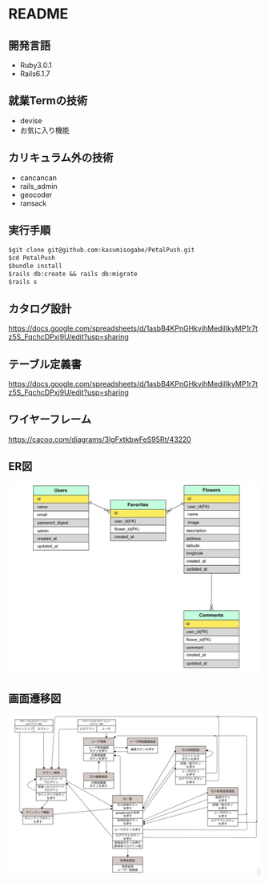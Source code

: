 # README

## 開発言語
- Ruby3.0.1
- Rails6.1.7

## 就業Termの技術
- devise
- お気に入り機能 

## カリキュラム外の技術
- cancancan
- rails_admin
- geocoder
- ransack

## 実行手順
```
$git clone git@github.com:kasumisogabe/PetalPush.git
$cd PetalPush
$bundle install
$rails db:create && rails db:migrate
$rails s
```

## カタログ設計
https://docs.google.com/spreadsheets/d/1asbB4KPnGHkvihMedilIkyMP1r7tz5S_FqchcDPxj9U/edit?usp=sharing

## テーブル定義書
https://docs.google.com/spreadsheets/d/1asbB4KPnGHkvihMedilIkyMP1r7tz5S_FqchcDPxj9U/edit?usp=sharing


## ワイヤーフレーム
https://cacoo.com/diagrams/3lgFxtkbwFeS95Rt/43220

## ER図
![ER図](/ER.jpeg)

## 画面遷移図
![画面遷移図](/screen_transition.jpeg)